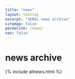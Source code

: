 ```yaml
---
title: "news"
layout: textlay
excerpt: "SENSL news archive"
sitemap: false
permalink: /news/
nav: false
---
```


# news archive

{% include allnews.html %}